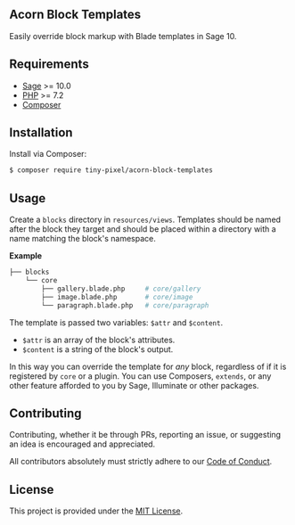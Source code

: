## Acorn Block Templates

Easily override block markup with Blade templates in Sage 10.

## Requirements

- [Sage](https://github.com/roots/sage) >= 10.0
- [PHP](https://secure.php.net/manual/en/install.php) >= 7.2
- [Composer](https://getcomposer.org)

## Installation

Install via Composer:

```bash
$ composer require tiny-pixel/acorn-block-templates
```

## Usage

Create a `blocks` directory in `resources/views`. Templates should be named after the block they target and should be placed within a directory with a name matching the block's namespace.

**Example**
```sh
├── blocks
    └── core
        ├── gallery.blade.php     # core/gallery
        ├── image.blade.php       # core/image
        └── paragraph.blade.php   # core/paragraph
```

The template is passed two variables: `$attr` and `$content`.
- `$attr` is an array of the block's attributes.
- `$content` is a string of the block's output.

In this way you can override the template for _any_ block, regardless of if it is registered by `core` or a plugin. You can use Composers, `extends`, or any other feature afforded to you by Sage, Illuminate or other packages.

## Contributing

Contributing, whether it be through PRs, reporting an issue, or suggesting an idea is encouraged and appreciated.

All contributors absolutely must strictly adhere to our [Code of Conduct](https://github.com/pixelcollective/acorn-instagram/blob/master/LICENSE.md).

## License

This project is provided under the [MIT License](https://github.com/pixelcollective/acorn-block-templates/blob/master/LICENSE.md).
